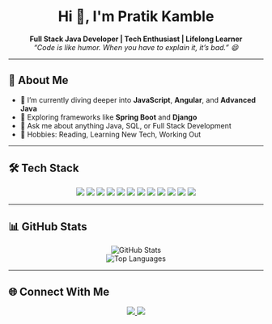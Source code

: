 <h1 align="center">Hi 👋, I'm Pratik Kamble</h1>

<p align="center">
  <b>Full Stack Java Developer | Tech Enthusiast | Lifelong Learner</b><br>
  <i>“Code is like humor. When you have to explain it, it’s bad.” 😄</i>
</p>

---

## 🚀 About Me

- 🎯 I’m currently diving deeper into **JavaScript**, **Angular**, and **Advanced Java**
- 🌱 Exploring frameworks like **Spring Boot** and **Django**
- 💬 Ask me about anything Java, SQL, or Full Stack Development
- 📖 Hobbies: Reading, Learning New Tech, Working Out

---

## 🛠️ Tech Stack

<div align="center">
  <img src="https://img.shields.io/badge/Java-ED8B00?style=for-the-badge&logo=openjdk&logoColor=white" />
  <img src="https://img.shields.io/badge/JavaScript-F7DF1E?style=for-the-badge&logo=javascript&logoColor=black" />
  <img src="https://img.shields.io/badge/Python-3776AB?style=for-the-badge&logo=python&logoColor=white" />
  <img src="https://img.shields.io/badge/Angular-DD0031?style=for-the-badge&logo=angular&logoColor=white" />
  <img src="https://img.shields.io/badge/Spring_Boot-6DB33F?style=for-the-badge&logo=spring-boot&logoColor=white" />
  <img src="https://img.shields.io/badge/Django-092E20?style=for-the-badge&logo=django&logoColor=white" />
  <img src="https://img.shields.io/badge/HTML5-E34F26?style=for-the-badge&logo=html5&logoColor=white" />
  <img src="https://img.shields.io/badge/CSS3-1572B6?style=for-the-badge&logo=css3&logoColor=white" />
  <img src="https://img.shields.io/badge/Bootstrap-563D7C?style=for-the-badge&logo=bootstrap&logoColor=white" />
  <img src="https://img.shields.io/badge/Oracle-F80000?style=for-the-badge&logo=oracle&logoColor=white" />
  <img src="https://img.shields.io/badge/MySQL-4479A1?style=for-the-badge&logo=mysql&logoColor=white" />
  <img src="https://img.shields.io/badge/Microsoft_SQL_Server-CC2927?style=for-the-badge&logo=microsoft-sql-server&logoColor=white" />
</div>

---

## 📊 GitHub Stats

<p align="center">
  <img src="https://github-readme-stats.vercel.app/api?username=pratikkamble2004&show_icons=true&theme=react" alt="GitHub Stats" />
  <br />
  <img src="https://github-readme-stats.vercel.app/api/top-langs/?username=pratikkamble2004&layout=compact&theme=react" alt="Top Languages" />
</p>

---

## 🌐 Connect With Me

<p align="center">
  <a href="www.linkedin.com/in/pratik-kamble-0067b2359" target="_blank">
    <img src="https://img.shields.io/badge/LinkedIn-0A66C2?style=for-the-badge&logo=linkedin&logoColor=white" />
  </a>
  <a href="https://yourportfolio.com" target="_blank">
    <img src="https://img.shields.io/badge/Portfolio-000000?style=for-the-badge&logo=vercel&logoColor=white" />
  </a>
</p>
